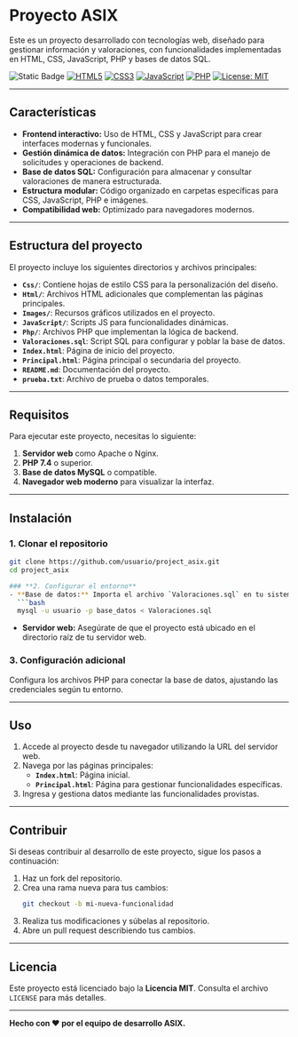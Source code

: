 # Proyecto ASIX

Este es un proyecto desarrollado con tecnologías web, diseñado para gestionar información y valoraciones, con funcionalidades implementadas en HTML, CSS, JavaScript, PHP y bases de datos SQL.

![Static Badge](https://img.shields.io/badge/Version-1.0-blue)
[![HTML5](https://img.shields.io/badge/HTML-5-orange)](https://developer.mozilla.org/es/docs/Web/HTML)
[![CSS3](https://img.shields.io/badge/CSS-3-blue)](https://developer.mozilla.org/es/docs/Web/CSS)
[![JavaScript](https://img.shields.io/badge/JavaScript-ES6-yellow)](https://developer.mozilla.org/es/docs/Web/JavaScript)
[![PHP](https://img.shields.io/badge/PHP-7.4-green)](https://www.php.net/)
[![License: MIT](https://img.shields.io/badge/License-MIT-yellow.svg)](https://opensource.org/licenses/MIT)

---

## **Características**

- **Frontend interactivo:** Uso de HTML, CSS y JavaScript para crear interfaces modernas y funcionales.
- **Gestión dinámica de datos:** Integración con PHP para el manejo de solicitudes y operaciones de backend.
- **Base de datos SQL:** Configuración para almacenar y consultar valoraciones de manera estructurada.
- **Estructura modular:** Código organizado en carpetas específicas para CSS, JavaScript, PHP e imágenes.
- **Compatibilidad web:** Optimizado para navegadores modernos.

---

## **Estructura del proyecto**

El proyecto incluye los siguientes directorios y archivos principales:

- **`Css/`**: Contiene hojas de estilo CSS para la personalización del diseño.
- **`Html/`**: Archivos HTML adicionales que complementan las páginas principales.
- **`Images/`**: Recursos gráficos utilizados en el proyecto.
- **`JavaScript/`**: Scripts JS para funcionalidades dinámicas.
- **`Php/`**: Archivos PHP que implementan la lógica de backend.
- **`Valoraciones.sql`**: Script SQL para configurar y poblar la base de datos.
- **`Index.html`**: Página de inicio del proyecto.
- **`Principal.html`**: Página principal o secundaria del proyecto.
- **`README.md`**: Documentación del proyecto.
- **`prueba.txt`**: Archivo de prueba o datos temporales.

---

## **Requisitos**

Para ejecutar este proyecto, necesitas lo siguiente:

1. **Servidor web** como Apache o Nginx.
2. **PHP 7.4** o superior.
3. **Base de datos MySQL** o compatible.
4. **Navegador web moderno** para visualizar la interfaz.

---

## **Instalación**

### **1. Clonar el repositorio**
```bash
git clone https://github.com/usuario/project_asix.git
cd project_asix

### **2. Configurar el entorno**
- **Base de datos:** Importa el archivo `Valoraciones.sql` en tu sistema MySQL:
  ```bash
  mysql -u usuario -p base_datos < Valoraciones.sql
  ```
- **Servidor web:** Asegúrate de que el proyecto está ubicado en el directorio raíz de tu servidor web.

### **3. Configuración adicional**
Configura los archivos PHP para conectar la base de datos, ajustando las credenciales según tu entorno.

---

## **Uso**

1. Accede al proyecto desde tu navegador utilizando la URL del servidor web.
2. Navega por las páginas principales:
   - **`Index.html`**: Página inicial.
   - **`Principal.html`**: Página para gestionar funcionalidades específicas.
3. Ingresa y gestiona datos mediante las funcionalidades provistas.

---

## **Contribuir**

Si deseas contribuir al desarrollo de este proyecto, sigue los pasos a continuación:

1. Haz un fork del repositorio.
2. Crea una rama nueva para tus cambios:  
   ```bash
   git checkout -b mi-nueva-funcionalidad
   ```
3. Realiza tus modificaciones y súbelas al repositorio.
4. Abre un pull request describiendo tus cambios.

---

## **Licencia**

Este proyecto está licenciado bajo la **Licencia MIT**. Consulta el archivo `LICENSE` para más detalles.

---

**Hecho con ❤️ por el equipo de desarrollo ASIX.**
```

